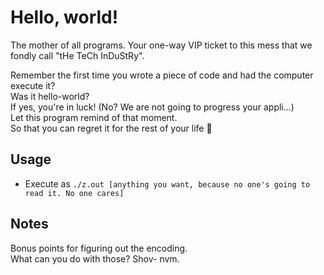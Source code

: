 # Hello, world!
The mother of all programs. Your one-way VIP ticket to this mess that we fondly call "tHe TeCh InDuStRy".  

Remember the first time you wrote a piece of code and had the computer execute it?  
Was it hello-world?  
If yes, you're in luck! (No? We are not going to progress your appli...)  
Let this program remind of that moment.  
So that you can regret it for the rest of your life 🙂

## Usage
* Execute as `./z.out [anything you want, because no one's going to read it. No one cares]`

## Notes
Bonus points for figuring out the encoding.  
What can you do with those? Shov- nvm.